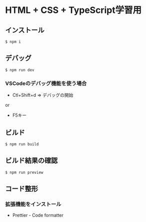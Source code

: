 # HTML + CSS + TypeScript学習用

## インストール
```
$ npm i
```
## デバッグ
```
$ npm run dev
```
### VSCodeのデバッグ機能を使う場合
* Ctl+Shift+d ⇒ デバッグの開始

or

* F5キー

## ビルド
```
$ npm run build
```

## ビルド結果の確認
```
$ npm run preview
```

## コード整形
### 拡張機能をインストール
* Prettier - Code formatter


